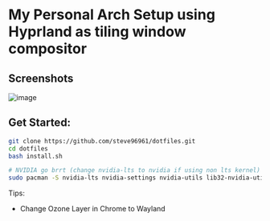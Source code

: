 # My Personal Arch Setup using Hyprland as tiling window compositor

## Screenshots

![image](https://github.com/user-attachments/assets/5ce493e3-2223-4b56-9d4e-52c1b52722c0)


## Get Started:

```bash
git clone https://github.com/steve96961/dotfiles.git
cd dotfiles
bash install.sh

# NVIDIA go brrt (change nvidia-lts to nvidia if using non lts kernel)
sudo pacman -S nvidia-lts nvidia-settings nvidia-utils lib32-nvidia-utils lib32-opencl-nvidia opencl-nvidia libvdpau lib32-libvdpau libxnvctrl vulkan-icd-loader lib32-vulkan-icd-loader vkd3d lib32-vkd3d opencl-headers opencl-clhpp vulkan-validation-layers lib32-vulkan-validation-layers
```

Tips:

- Change Ozone Layer in Chrome to Wayland
